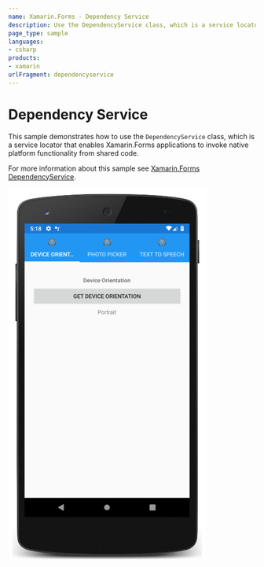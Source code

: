 ```yaml
---
name: Xamarin.Forms - Dependency Service
description: Use the DependencyService class, which is a service locator that enables Xamarin.Forms applications to invoke native functionality.
page_type: sample
languages:
- csharp
products:
- xamarin
urlFragment: dependencyservice
---
```

# Dependency Service

This sample demonstrates how to use the `DependencyService` class, which is a service locator that enables Xamarin.Forms applications to invoke native platform functionality from shared code.

For more information about this sample see [Xamarin.Forms DependencyService](https://docs.microsoft.com/xamarin/xamarin-forms/app-fundamentals/dependency-service/).

![Dependency Service application screenshot](Screenshots/01Android.png "Dependency Service application screenshot")

